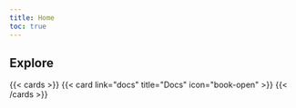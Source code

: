 ```yaml
---
title: Home
toc: true
---
```


## Explore

{{< cards >}}
  {{< card link="docs" title="Docs" icon="book-open" >}}
{{< /cards >}}
